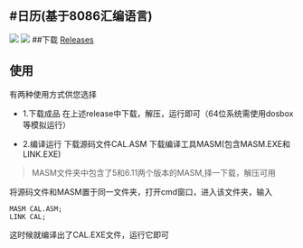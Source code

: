 #日历(基于8086汇编语言)
---
![](https://raw.githubusercontent.com/muyangren907/calendar/master/screenshot/1.jpg)
![](https://raw.githubusercontent.com/muyangren907/calendar/master/screenshot/2.jpg)
##下载
[Releases](https://github.com/muyangren907/calendar/releases)
## 使用
有两种使用方式供您选择
- 1.下载成品
在上述release中下载，解压，运行即可（64位系统需使用dosbox等模拟运行）

- 2.编译运行
下载源码文件CAL.ASM
下载编译工具MASM(包含MASM.EXE和LINK.EXE)
>MASM文件夹中包含了5和6.11两个版本的MASM,择一下载，解压可用

将源码文件和MASM置于同一文件夹，打开cmd窗口，进入该文件夹，输入
```
MASM CAL.ASM;
LINK CAL;
```
这时候就编译出了CAL.EXE文件，运行它即可